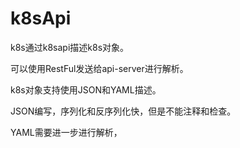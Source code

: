 # k8sApi

k8s通过k8sapi描述k8s对象。

可以使用RestFul发送给api-server进行解析。



k8s对象支持使用JSON和YAML描述。

JSON编写，序列化和反序列化快，但是不能注释和检查。

YAML需要进一步进行解析，

